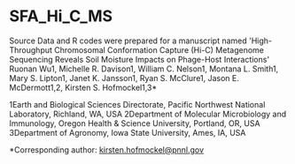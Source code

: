 # SFA_Hi_C_MS
Source Data and R codes were prepared for a manuscript named 'High-Throughput Chromosomal Conformation Capture (Hi-C) Metagenome Sequencing Reveals Soil Moisture Impacts on Phage-Host Interactions'
Ruonan Wu1, Michelle R. Davison1, William C. Nelson1, Montana L. Smith1, Mary S. Lipton1, Janet K. Jansson1, Ryan S. McClure1, Jason E. McDermott1,2, Kirsten S. Hofmockel1,3*

1Earth and Biological Sciences Directorate, Pacific Northwest National Laboratory, Richland, WA, USA
2Department of Molecular Microbiology and Immunology, Oregon Health & Science University, Portland, OR, USA
3Department of Agronomy, Iowa State University, Ames, IA, USA

*Corresponding author: kirsten.hofmockel@pnnl.gov
